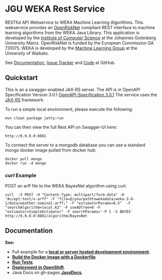 # JGU WEKA Rest Service

RESTful API Webservice to WEKA Machine Learning Algorithms.
This webservice provides an [OpenRiskNet](https://openrisknet.org/) compliant REST interface to machine learning algorithms from the WEKA Java Library.
This application is developed by the [Institute of Computer Science](http://www.datamining.informatik.uni-mainz.de/) at the Johannes Gutenberg University Mainz.
OpenRiskNet is funded by the European Commission GA 731075. WEKA is developed by the [Machine Learning Group](https://www.cs.waikato.ac.nz/ml/index.html) at the University of Waikato.

See [Documentation](https://jguwekarest.github.io/jguwekarest/), [Issue Tracker](https://github.com/jguwekarest/jguwekarest/issues) and [Code](https://github.com/jguwekarest/jguwekarest) at GitHub.

## Quickstart
This is an a swagger-enabled JAX-RS server. The API is in OpenAPI Specification Version 3.0.1 [OpenAPI-Specification 3.0.1](https://github.com/OAI/OpenAPI-Specification/blob/master/versions/3.0.1.md)
The service uses the [JAX-RS](https://jax-rs-spec.java.net/) framework.

To run a simple local environment, please execute the following:

```
mvn clean package jetty:run
```

You can then view the full Rest API on Swagger-UI here:

```
http://0.0.0.0:8081
```

To connect the server to a mongodb database you can use a standard mongo docker image pulled from docker hub:

```
docker pull mongo
docker run -d mongo
```

### *curl* Example

POST an arff file to the WEKA BayesNet algorithm using curl:
```
curl  -X POST -H "Content-Type: multipart/form-data" -H "Accept:text/x-arff" -F "file=@/yourpathtowekadata/weka-3-8-1/data/weather.nominal.arff;" -F "estimatorParams=0.5"  -F "searchAlgorithm=local.K2" -F useADTree=0 -F "estimator=SimpleEstimator" -F searchParams='-P 1 -S BAYES' http://0.0.0.0:8081/algorithm/BayesNet
```

## Documentation
**See:**
 * Full example for a **[local or server hosted development environment](./doc/DockerizedDevEnvSetup.md).** 
 * **[Build the Docker image with a Dockerfile](./doc/DockerImageDeployment.md)**.
 * **[Run Tests](./doc/Testing.md)**.
 * **[Deployment in OpenShift](./openshift/README.md)**.
 * Java Docs on gh-pages **[JavaDocs](https://jguwekarest.github.io/jguwekarest/javadoc/index.html)**.